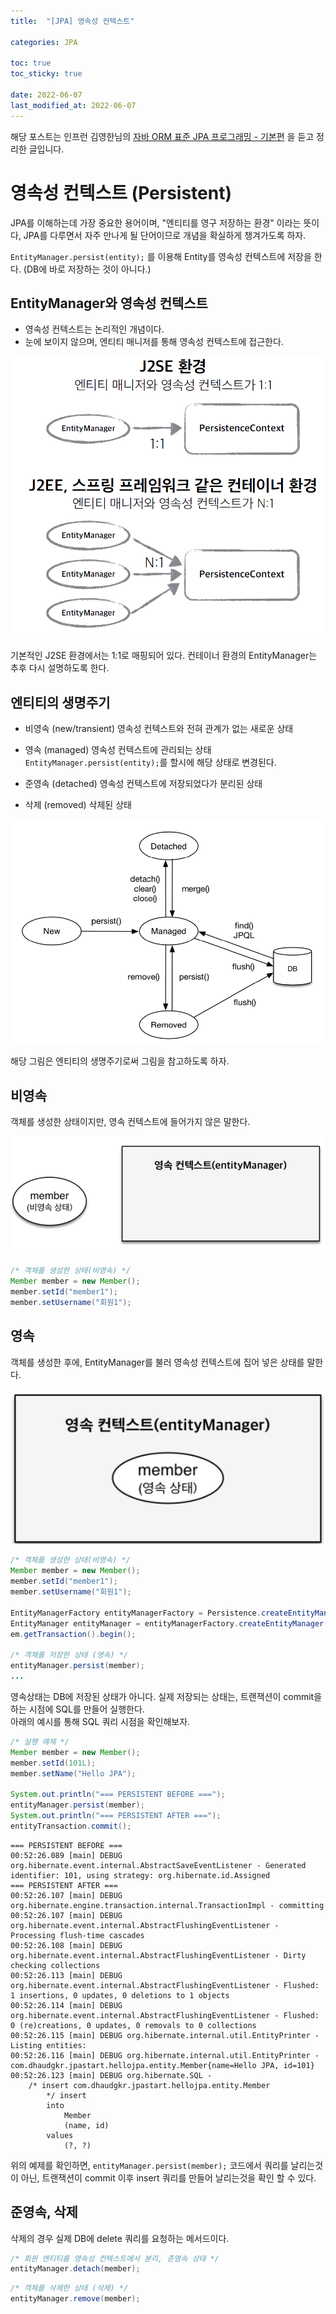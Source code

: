 ```yaml
---
title:  "[JPA] 영속성 컨텍스트"

categories: JPA

toc: true
toc_sticky: true

date: 2022-06-07
last_modified_at: 2022-06-07
---
```


해당 포스트는 인프런 김영한님의 [자바 ORM 표준 JPA 프로그래밍 - 기본편](https://www.inflearn.com/course/ORM-JPA-Basic/dashboard) 을 듣고 정리한 글입니다.

# 영속성 컨텍스트 (Persistent)

JPA를 이해하는데 가장 중요한 용어이며, "엔티티를 영구 저장하는 환경" 이라는 뜻이다, JPA를 다루면서 자주 만나게 될 단어이므로 개념을 확실하게 챙겨가도록 하자.

`EntityManager.persist(entity);` 를 이용해 Entity를 영속성 컨텍스트에 저장을 한다. (DB에 바로 저장하는 것이 아니다.)

## EntityManager와 영속성 컨텍스트

- 영속성 컨텍스트는 논리적인 개념이다.
- 눈에 보이지 않으며, 엔티티 매니저를 통해 영속성 컨텍스트에 접근한다.

![영속성 컨텍스트](/assets/image/2022/2022-06-07/persistent01.png)

기본적인 J2SE 환경에서는 1:1로 매핑되어 있다. 컨테이너 환경의 EntityManager는 추후 다시 설명하도록 한다.

## 엔티티의 생명주기

- 비영속 (new/transient)
    영속성 컨텍스트와 전혀 관계가 없는 새로운 상태

- 영속 (managed)
    영속성 컨텍스트에 관리되는 상태 `EntityManager.persist(entity);`를 할시에 해당 상태로 변경된다.

- 준영속 (detached)
    영속성 컨텍스트에 저장되었다가 분리된 상태

- 삭제 (removed)
    삭제된 상태

![영속성 생명주기](/assets/image/2022/2022-06-07/persistent02.png)

해당 그림은 엔티티의 생명주기로써 그림을 참고하도록 하자.

## 비영속

객체를 생성한 상태이지만, 영속 컨텍스트에 들어가지 않은 말한다.

![비영속](/assets/image/2022/2022-06-07/persistent03.png)

```java
/* 객체를 생성한 상태(비영속) */
Member member = new Member();
member.setId("member1");
member.setUsername("회원1");
```

## 영속

객체를 생성한 후에, EntityManager를 불러 영속성 컨텍스트에 집어 넣은 상태를 말한다.

![영속](/assets/image/2022/2022-06-07/persistent04.png)

```java
/* 객체를 생성한 상태(비영속) */
Member member = new Member();
member.setId("member1");
member.setUsername("회원1");

EntityManagerFactory entityManagerFactory = Persistence.createEntityManagerFactory("hello");
EntityManager entityManager = entityManagerFactory.createEntityManager();
em.getTransaction().begin();

/* 객체를 저장한 상태 (영속) */
entityManager.persist(member);
...
```

영속상태는 DB에 저장된 상태가 아니다. 실제 저장되는 상태는, 트랜잭션이 commit을 하는 시점에 SQL를 만들어 실행한다.  
아래의 예시를 통해 SQL 쿼리 시점을 확인해보자.

```java
/* 실행 예제 */
Member member = new Member();
member.setId(101L);
member.setName("Hello JPA");

System.out.println("=== PERSISTENT BEFORE ===");
entityManager.persist(member);
System.out.println("=== PERSISTENT AFTER ===");
entityTransaction.commit();
```

```shell
=== PERSISTENT BEFORE ===
00:52:26.089 [main] DEBUG org.hibernate.event.internal.AbstractSaveEventListener - Generated identifier: 101, using strategy: org.hibernate.id.Assigned
=== PERSISTENT AFTER ===
00:52:26.107 [main] DEBUG org.hibernate.engine.transaction.internal.TransactionImpl - committing
00:52:26.107 [main] DEBUG org.hibernate.event.internal.AbstractFlushingEventListener - Processing flush-time cascades
00:52:26.108 [main] DEBUG org.hibernate.event.internal.AbstractFlushingEventListener - Dirty checking collections
00:52:26.113 [main] DEBUG org.hibernate.event.internal.AbstractFlushingEventListener - Flushed: 1 insertions, 0 updates, 0 deletions to 1 objects
00:52:26.114 [main] DEBUG org.hibernate.event.internal.AbstractFlushingEventListener - Flushed: 0 (re)creations, 0 updates, 0 removals to 0 collections
00:52:26.115 [main] DEBUG org.hibernate.internal.util.EntityPrinter - Listing entities:
00:52:26.116 [main] DEBUG org.hibernate.internal.util.EntityPrinter - com.dhaudgkr.jpastart.hellojpa.entity.Member{name=Hello JPA, id=101}
00:52:26.123 [main] DEBUG org.hibernate.SQL - 
    /* insert com.dhaudgkr.jpastart.hellojpa.entity.Member
        */ insert 
        into
            Member
            (name, id) 
        values
            (?, ?)
```

위의 예제를 확인하면, `entityManager.persist(member);` 코드에서 쿼리를 날리는것이 아닌, 트랜잭션이 commit 이후 insert 쿼리를 만들어 날리는것을 확인 할 수 있다.

## 준영속, 삭제

삭제의 경우 실제 DB에 delete 쿼리를 요청하는 메서드이다.

```java
/* 회원 엔티티를 영속성 컨텍스트에서 분리, 준영속 상태 */
entityManager.detach(member);
```

```java
/* 객체를 삭제한 상태 (삭제) */
entityManager.remove(member);
```